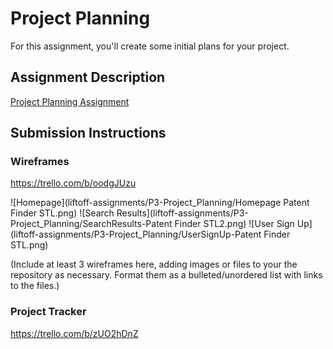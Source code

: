 # Project Planning
For this assignment, you'll create some initial plans for your project.

## Assignment Description
[Project Planning Assignment](https://education.launchcode.org/liftoff/assignments/planning/)

## Submission Instructions

### Wireframes
https://trello.com/b/oodgJUzu

![Homepage](liftoff-assignments/P3-Project_Planning/Homepage Patent Finder STL.png)
![Search Results](liftoff-assignments/P3-Project_Planning/SearchResults-Patent Finder STL2.png)
![User Sign Up](liftoff-assignments/P3-Project_Planning/UserSignUp-Patent Finder STL.png)



(Include at least 3 wireframes here, adding images or files to your the repository as necessary. Format them as a bulleted/unordered list with links to the files.)

### Project Tracker

https://trello.com/b/zUO2hDnZ
